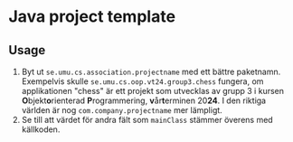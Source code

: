 # Java project template

## Usage

1. Byt ut `se.umu.cs.association.projectname` med ett bättre paketnamn. Exempelvis skulle `se.umu.cs.oop.vt24.group3.chess` fungera, om applikationen "chess" är ett projekt som utvecklas av grupp 3 i kursen **O**bjekt**o**rienterad **P**rogrammering, **v**år**t**erminen 20**24**. I den riktiga världen är nog `com.company.projectname` mer lämpligt.
1. Se till att värdet för andra fält som `mainClass` stämmer överens med källkoden.
